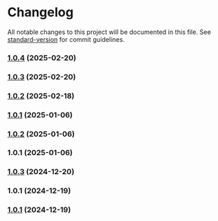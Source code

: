 # Changelog

All notable changes to this project will be documented in this file. See [standard-version](https://github.com/conventional-changelog/standard-version) for commit guidelines.

### [1.0.4](https://github.com/mojaloop/ml-depcheck-utility/compare/v1.0.3...v1.0.4) (2025-02-20)

### [1.0.3](https://github.com/mojaloop/ml-depcheck-utility/compare/v1.0.2...v1.0.3) (2025-02-20)

### [1.0.2](https://github.com/mojaloop/ml-depcheck-utility/compare/v1.0.1...v1.0.2) (2025-02-18)

### [1.0.1](https://github.com/mojaloop/ml-depcheck-utility/compare/v1.0.2...v1.0.1) (2025-01-06)

### [1.0.2](https://github.com/mojaloop/ml-depcheck-utility/compare/v1.0.1...v1.0.2) (2025-01-06)

### 1.0.1 (2025-01-06)

### [1.0.3](https://github.com/mojaloop/ml-depcheck-utility/compare/v1.0.1...v1.0.3) (2024-12-20)

### 1.0.1 (2024-12-19)

### [1.0.1](https://github.com/mojaloop/ml-depcheck-utility/compare/v1.0.0...v1.0.1) (2024-12-19)
